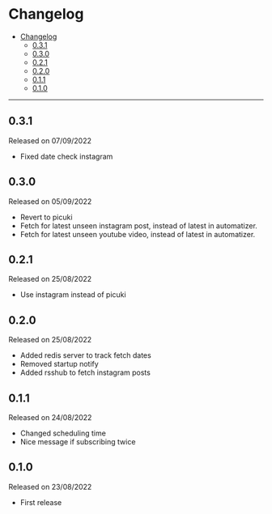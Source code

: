 # Changelog

- [Changelog](#changelog)
  - [0.3.1](#031)
  - [0.3.0](#030)
  - [0.2.1](#021)
  - [0.2.0](#020)
  - [0.1.1](#011)
  - [0.1.0](#010)

---

## 0.3.1

Released on 07/09/2022

- Fixed date check instagram

## 0.3.0

Released on 05/09/2022

- Revert to picuki
- Fetch for latest unseen instagram post, instead of latest in automatizer.
- Fetch for latest unseen youtube video, instead of latest in automatizer.

## 0.2.1

Released on 25/08/2022

- Use instagram instead of picuki

## 0.2.0

Released on 25/08/2022

- Added redis server to track fetch dates
- Removed startup notify
- Added rsshub to fetch instagram posts

## 0.1.1

Released on 24/08/2022

- Changed scheduling time
- Nice message if subscribing twice

## 0.1.0

Released on 23/08/2022

- First release

